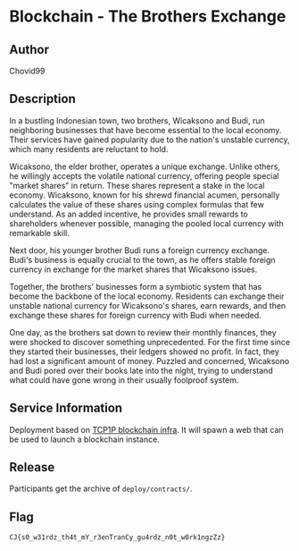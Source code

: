 # Blockchain - The Brothers Exchange

## Author
Chovid99

## Description
In a bustling Indonesian town, two brothers, Wicaksono and Budi, run neighboring businesses that have become essential to the local economy. Their services have gained popularity due to the nation's unstable currency, which many residents are reluctant to hold.

Wicaksono, the elder brother, operates a unique exchange. Unlike others, he willingly accepts the volatile national currency, offering people special "market shares" in return. These shares represent a stake in the local economy. Wicaksono, known for his shrewd financial acumen, personally calculates the value of these shares using complex formulas that few understand. As an added incentive, he provides small rewards to shareholders whenever possible, managing the pooled local currency with remarkable skill.

Next door, his younger brother Budi runs a foreign currency exchange. Budi's business is equally crucial to the town, as he offers stable foreign currency in exchange for the market shares that Wicaksono issues.

Together, the brothers' businesses form a symbiotic system that has become the backbone of the local economy. Residents can exchange their unstable national currency for Wicaksono's shares, earn rewards, and then exchange these shares for foreign currency with Budi when needed.

One day, as the brothers sat down to review their monthly finances, they were shocked to discover something unprecedented. For the first time since they started their businesses, their ledgers showed no profit. In fact, they had lost a significant amount of money. Puzzled and concerned, Wicaksono and Budi pored over their books late into the night, trying to understand what could have gone wrong in their usually foolproof system.

## Service Information
Deployment based on [TCP1P blockchain infra](https://github.com/TCP1P/Paradigmctf-BlockChain-Infra-Extended/). It will spawn a web that can be used to launch a blockchain instance.

## Release
Participants get the archive of `deploy/contracts/`.

## Flag
`CJ{s0_w31rdz_th4t_mY_r3enTranCy_gu4rdz_n0t_w0rk1ngzZz}`